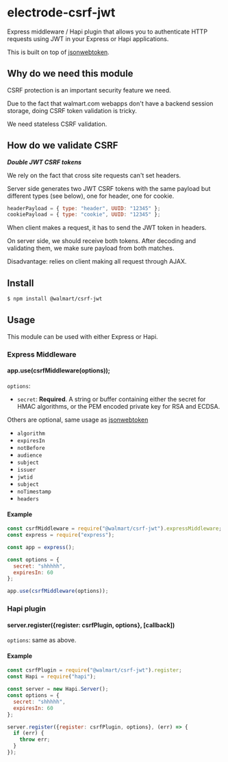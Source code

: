 # electrode-csrf-jwt

Express middleware / Hapi plugin that allows you to authenticate HTTP requests using JWT in your Express or Hapi applications.

This is built on top of [jsonwebtoken](https://github.com/auth0/node-jsonwebtoken).

## Why do we need this module

CSRF protection is an important security feature we need.

Due to the fact that walmart.com webapps don't have a backend session storage, doing CSRF token validation is tricky.

We need stateless CSRF validation.

## How do we validate CSRF

***Double JWT CSRF tokens***

We rely on the fact that cross site requests can't set headers.

Server side generates two JWT CSRF tokens with the same payload but different types (see below), one for header, one for cookie.

```js
headerPayload = { type: "header", UUID: "12345" };
cookiePayload = { type: "cookie", UUID: "12345" };
```

When client makes a request, it has to send the JWT token in headers.

On server side, we should receive both tokens. After decoding and validating them, we make sure payload from both matches.

Disadvantage: relies on client making all request through AJAX.

## Install

```bash
$ npm install @walmart/csrf-jwt
```

## Usage

This module can be used with either Express or Hapi.

### Express Middleware

#### app.use(csrfMiddleware(options));

`options`:

* `secret`: **Required**. A string or buffer containing either the secret for HMAC algorithms, or the PEM encoded private key for RSA and ECDSA.

Others are optional, same usage as [jsonwebtoken](https://github.com/auth0/node-jsonwebtoken/blob/master/README.md#usage)

* `algorithm`
* `expiresIn`
* `notBefore`
* `audience`
* `subject`
* `issuer`
* `jwtid`
* `subject`
* `noTimestamp`
* `headers`

#### Example

```js
const csrfMiddleware = require("@walmart/csrf-jwt").expressMiddleware;
const express = require("express");

const app = express();

const options = {
  secret: "shhhhh",
  expiresIn: 60
};

app.use(csrfMiddleware(options));
```

### Hapi plugin

#### server.register({register: csrfPlugin, options}, [callback])

`options`: same as above.

#### Example

```js
const csrfPlugin = require("@walmart/csrf-jwt").register;
const Hapi = require("hapi");

const server = new Hapi.Server();
const options = {
  secret: "shhhhh",
  expiresIn: 60
};

server.register({register: csrfPlugin, options}, (err) => {
  if (err) {
    throw err;
  }
});
```

